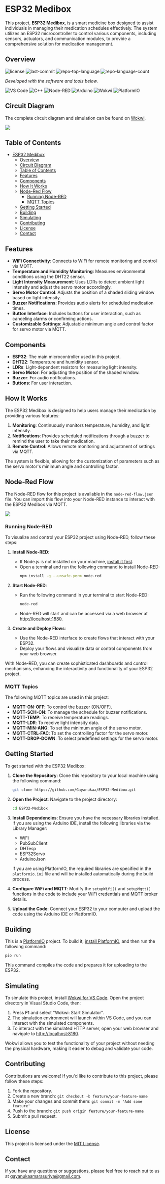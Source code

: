 # ESP32 Medibox

This project, **ESP32 Medibox**, is a smart medicine box designed to assist individuals in managing their medication schedules effectively. The system utilizes an ESP32 microcontroller to control various components, including sensors, actuators, and communication modules, to provide a comprehensive solution for medication management.

## Overview

<p>
 <img src="https://img.shields.io/github/license/Gayanukaa/ESP32-Medibox?style=flat&color=0080ff" alt="license">
 <img src="https://img.shields.io/github/last-commit/Gayanukaa/ESP32-Medibox?style=flat&logo=git&logoColor=white&color=0080ff" alt="last-commit">
 <img src="https://img.shields.io/github/languages/top/Gayanukaa/ESP32-Medibox?style=flat&color=0080ff" alt="repo-top-language">
 <img src="https://img.shields.io/github/languages/count/Gayanukaa/ESP32-Medibox?style=flat&color=0080ff" alt="repo-language-count">
</p>
<p>
  <em>Developed with the software and tools below.</em>
</p>
<p>
 <img src="https://img.shields.io/badge/VS_Code-007ACC.svg?style=flat&logo=visual-studio-code&logoColor=white" alt="VS Code">
 <img src="https://img.shields.io/badge/C++-00599C.svg?style=flat&logo=c%2B%2B&logoColor=white" alt="C++">
 <img src="https://img.shields.io/badge/Node_Red-8F0000.svg?style=flat&logo=node-red&logoColor=white" alt="Node-RED">
 <img src="https://img.shields.io/badge/Arduino-00979D.svg?style=flat&logo=arduino&logoColor=white" alt="Arduino">
 <img src="https://img.shields.io/badge/Wokwi-18A497.svg?style=flat&logo=google&logoColor=white" alt="Wokwi">
 <img src="https://img.shields.io/badge/PlatformIO-FF7F32.svg?style=flat&logo=platformio&logoColor=white" alt="PlatformIO">
</p>


## Circuit Diagram

The complete circuit diagram and simulation can be found on [Wokwi](https://wokwi.com/projects/397603939222652929).

<img src = "images/project image.png"></img>

## Table of Contents

- [ESP32 Medibox](#esp32-medibox)
  - [Overview](#overview)
  - [Circuit Diagram](#circuit-diagram)
  - [Table of Contents](#table-of-contents)
  - [Features](#features)
  - [Components](#components)
  - [How It Works](#how-it-works)
  - [Node-Red Flow](#node-red-flow)
    - [Running Node-RED](#running-node-red)
    - [MQTT Topics](#mqtt-topics)
  - [Getting Started](#getting-started)
  - [Building](#building)
  - [Simulating](#simulating)
  - [Contributing](#contributing)
  - [License](#license)
  - [Contact](#contact)

## Features

- **WiFi Connectivity**: Connects to WiFi for remote monitoring and control via MQTT.
- **Temperature and Humidity Monitoring**: Measures environmental conditions using the DHT22 sensor.
- **Light Intensity Measurement**: Uses LDRs to detect ambient light intensity and adjust the servo motor accordingly.
- **Servo Motor Control**: Adjusts the position of a shaded sliding window based on light intensity.
- **Buzzer Notifications**: Provides audio alerts for scheduled medication times.
- **Button Interface**: Includes buttons for user interaction, such as canceling alarms or confirming actions.
- **Customizable Settings**: Adjustable minimum angle and control factor for servo motor via MQTT.

## Components

- **ESP32**: The main microcontroller used in this project.
- **DHT22**: Temperature and humidity sensor.
- **LDRs**: Light-dependent resistors for measuring light intensity.
- **Servo Motor**: For adjusting the position of the shaded window.
- **Buzzer**: For audio notifications.
- **Buttons**: For user interaction.

## How It Works

The ESP32 Medibox is designed to help users manage their medication by providing various features:

1. **Monitoring**: Continuously monitors temperature, humidity, and light intensity.
2. **Notifications**: Provides scheduled notifications through a buzzer to remind the user to take their medication.
3. **Remote Control**: Allows remote monitoring and adjustment of settings via MQTT.

The system is flexible, allowing for the customization of parameters such as the servo motor's minimum angle and controlling factor.

## Node-Red Flow

The Node-RED flow for this project is available in the `node-red-flow.json` file. You can import this flow into your Node-RED instance to interact with the ESP32 Medibox via MQTT.

<img src = "images/node-red flow.png"></img>

### Running Node-RED

To visualize and control your ESP32 project using Node-RED, follow these steps:

1. **Install Node-RED**: 
   - If Node.js is not installed on your machine, [install it first](https://nodejs.org/).
   - Open a terminal and run the following command to install Node-RED:
     ```bash
     npm install -g --unsafe-perm node-red
     ```

2. **Start Node-RED**: 
   - Run the following command in your terminal to start Node-RED:
     ```bash
     node-red
     ```
   - Node-RED will start and can be accessed via a web browser at [http://localhost:1880](http://localhost:1880).

3. **Create and Deploy Flows**:
   - Use the Node-RED interface to create flows that interact with your ESP32.
   - Deploy your flows and visualize data or control components from your web browser.

With Node-RED, you can create sophisticated dashboards and control mechanisms, enhancing the interactivity and functionality of your ESP32 project.

### MQTT Topics

The following MQTT topics are used in this project:

- **MQTT-ON-OFF**: To control the buzzer (ON/OFF).
- **MQTT-SCH-ON**: To manage the schedule for buzzer notifications.
- **MQTT-TEMP**: To receive temperature readings.
- **MQTT-LDR**: To receive light intensity data.
- **MQTT-MIN-ANG**: To set the minimum angle of the servo motor.
- **MQTT-CTRL-FAC**: To set the controlling factor for the servo motor.
- **MQTT-DROP-DOWN**: To select predefined settings for the servo motor.

## Getting Started

To get started with the ESP32 Medibox:

1. **Clone the Repository**: Clone this repository to your local machine using the following command:
   ```bash
   git clone https://github.com/Gayanukaa/ESP32-Medibox.git
   ```
2. **Open the Project**: Navigate to the project directory:
   ```bash
   cd ESP32-Medibox
   ```
3. **Install Dependencies**: Ensure you have the necessary libraries installed. If you are using the Arduino IDE, install the following libraries via the Library Manager:
   - WiFi
   - PubSubClient
   - DHTesp
   - ESP32Servo
   - ArduinoJson

   If you are using PlatformIO, the required libraries are specified in the `platformio.ini` file and will be installed automatically during the build process.

4. **Configure WiFi and MQTT**: Modify the `setupWifi()` and `setupMqtt()` functions in the code to include your WiFi credentials and MQTT broker details.

5. **Upload the Code**: Connect your ESP32 to your computer and upload the code using the Arduino IDE or PlatformIO.

## Building

This is a [PlatformIO](https://platformio.org) project. To build it, [install PlatformIO](https://docs.platformio.org/en/latest/core/installation/index.html), and then run the following command:

```bash
pio run
```

This command compiles the code and prepares it for uploading to the ESP32.

## Simulating

To simulate this project, install [Wokwi for VS Code](https://marketplace.visualstudio.com/items?itemName=wokwi.wokwi-vscode). Open the project directory in Visual Studio Code, then:

1. Press **F1** and select "Wokwi: Start Simulator".
2. The simulation environment will launch within VS Code, and you can interact with the simulated components.
3. To interact with the simulated HTTP server, open your web browser and navigate to [http://localhost:8180](http://localhost:8180).

Wokwi allows you to test the functionality of your project without needing the physical hardware, making it easier to debug and validate your code.

## Contributing

Contributions are welcome! If you'd like to contribute to this project, please follow these steps:

1. Fork the repository.
2. Create a new branch: `git checkout -b feature/your-feature-name`
3. Make your changes and commit them: `git commit -m 'Add some feature'`
4. Push to the branch: `git push origin feature/your-feature-name`
5. Submit a pull request.

## License

This project is licensed under the [MIT License](https://choosealicense.com/licenses/mit/).

## Contact

If you have any questions or suggestions, please feel free to reach out to us at [gayanukaamarasuriya@gmail.com](mailto:gayanukaamarasuriya@gmail.com).